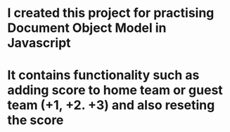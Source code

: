 # I created this project for practising Document Object Model in Javascript
# It contains functionality such as adding score to home team or guest team (+1, +2. +3) and also reseting the score
